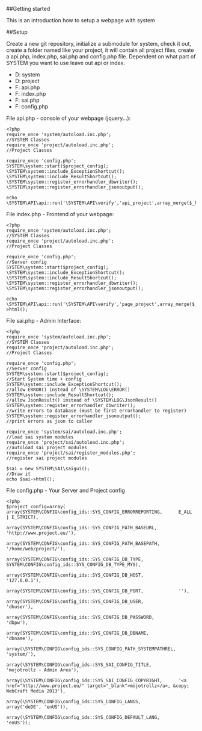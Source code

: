 ##Getting started

This is an introduction how to setup a webpage with system

##Setup

Create a new git repository, initialize a submodule for system, check it out,
create a folder named like your project, it will contain all project files,
create a api.php, index.php, sai.php and config.php file.
Dependent on what part of SYSTEM you want to use leave out api or index.

* D: system
* D: project
* F: api.php
* F: index.php
* F: sai.php
* F: config.php

File api.php - console of your webpage (jquery...):

    <?php
    require_once 'system/autoload.inc.php';                                     //SYSTEM Classes
    require_once 'project/autoload.inc.php';                                    //Project Classes

    require_once 'config.php';
    SYSTEM\system::start($project_config);
    \SYSTEM\system::include_ExceptionShortcut();
    \SYSTEM\system::include_ResultShortcut();
    \SYSTEM\system::register_errorhandler_dbwriter();
    \SYSTEM\system::register_errorhandler_jsonoutput();

    echo \SYSTEM\API\api::run('\SYSTEM\API\verify','api_project',array_merge($_POST,$_GET));

File index.php - Frontend of your webpage:
    
    <?php
    require_once 'system/autoload.inc.php';                                     //SYSTEM Classes
    require_once 'project/autoload.inc.php';                                    //Project Classes

    require_once 'config.php';                                                  //Server config
    SYSTEM\system::start($project_config);
    \SYSTEM\system::include_ExceptionShortcut();
    \SYSTEM\system::include_ResultShortcut();
    \SYSTEM\system::register_errorhandler_dbwriter();
    \SYSTEM\system::register_errorhandler_jsonoutput();

    echo \SYSTEM\API\api::run('\SYSTEM\API\verify','page_project',array_merge($_POST,$_GET),1,false,true)->html();

File sai.php - Admin Interface:

    <?php
    require_once 'system/autoload.inc.php';                                     //SYSTEM Classes
    require_once 'project/autoload.inc.php';                                    //Project Classes

    require_once 'config.php';                                                  //Server config
    SYSTEM\system::start($project_config);                                      //Start System time + config
    SYSTEM\system::include_ExceptionShortcut();                                 //allow ERROR() instead of \SYSTEM\LOG\ERROR()
    SYSTEM\system::include_ResultShortcut();                                    //allow JsonResult() instead of \SYSTEM\LOG\JsonResult()
    SYSTEM\system::register_errorhandler_dbwriter();                            //write errors to database (must be first errorhandler to register)
    SYSTEM\system::register_errorhandler_jsonoutput();                          //print errors as json to caller

    require_once 'system/sai/autoload.inc.php';                                 //load sai system modules
    require_once 'project/sai/autoload.inc.php';                                //autoload sai project modules
    require_once 'project/sai/register_modules.php';                            //register sai project modules

    $sai = new SYSTEM\SAI\saigui();                                             //Draw it
    echo $sai->html();

File config.php - Your Server and Project config

    <?php
    $project_config=array(  array(SYSTEM\CONFIG\config_ids::SYS_CONFIG_ERRORREPORTING,      E_ALL | E_STRICT),
                            array(SYSTEM\CONFIG\config_ids::SYS_CONFIG_PATH_BASEURL,        'http://www.project.eu/'),
                            array(SYSTEM\CONFIG\config_ids::SYS_CONFIG_PATH_BASEPATH,       '/home/web/project/'),
                            array(SYSTEM\CONFIG\config_ids::SYS_CONFIG_DB_TYPE,             SYSTEM\CONFIG\config_ids::SYS_CONFIG_DB_TYPE_MYS),
                            array(SYSTEM\CONFIG\config_ids::SYS_CONFIG_DB_HOST,             '127.0.0.1'),
                            array(SYSTEM\CONFIG\config_ids::SYS_CONFIG_DB_PORT,             ''),
                            array(SYSTEM\CONFIG\config_ids::SYS_CONFIG_DB_USER,             'dbuser'),
                            array(SYSTEM\CONFIG\config_ids::SYS_CONFIG_DB_PASSWORD,         'dbpw'),
                            array(SYSTEM\CONFIG\config_ids::SYS_CONFIG_DB_DBNAME,           'dbname'),
                            array(\SYSTEM\CONFIG\config_ids::SYS_CONFIG_PATH_SYSTEMPATHREL, 'system/'),
                            array(\SYSTEM\CONFIG\config_ids::SYS_SAI_CONFIG_TITLE,          'mojotrollz - Admin Area'),
                            array(\SYSTEM\CONFIG\config_ids::SYS_SAI_CONFIG_COPYRIGHT,      '<a href="http://www.project.eu/" target="_blank">mojotrollz</a>, &copy; WebCraft Media 2013'),
                            array(\SYSTEM\CONFIG\config_ids::SYS_CONFIG_LANGS,              array('deDE', 'enUS')),
                            array(\SYSTEM\CONFIG\config_ids::SYS_CONFIG_DEFAULT_LANG,       'enUS'));   

